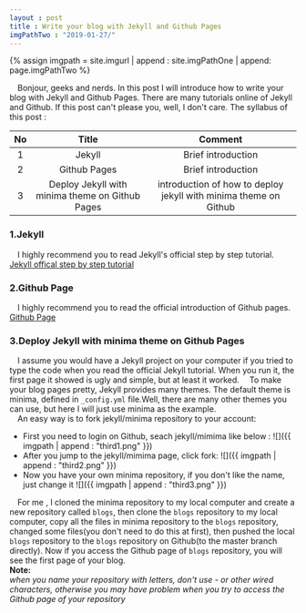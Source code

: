 ```yaml
---
layout : post
title : Write your blog with Jekyll and Github Pages
imgPathTwo : "2019-01-27/"
---
```

[//]: # (the path of images is /assets/images/2019-01-27, the first part /assets/images/ is defined in \_config.yml,
[//]: # the second part 2019-01-27/ is the date in the title of the post, for each post, this part is different ,so the
[//]: # images src path is {{imgpath | append : "name of the image" }} eg : {{ imgpath | append : "1.png"}} )
{% assign imgpath = site.imgurl | append : site.imgPathOne | append: page.imgPathTwo %}


&emsp;Bonjour, geeks and nerds. In this post I will introduce how to write your blog with Jekyll and Github Pages.
There are many tutorials online of Jekyll and Github. If this post can't please you, well, I don't care.
The syllabus of this post :<br/>

No | Title | Comment
:------: | :------: | :------:
1 | Jekyll | Brief introduction
2 | Github Pages | Brief introduction
3 | Deploy Jekyll with minima theme on Github Pages | introduction of how to deploy jekyll with minima theme on Github

### 1.Jekyll
&emsp;I highly recommend you to read Jekyll's official step by step tutorial.<br/>
[Jekyll offical step by step tutorial](https://jekyllrb.com/docs/step-by-step/01-setup/)<br/>

### 2.Github Page
&emsp;I highly recommend you to read the official introduction of Github pages.<br/>
[Github Page](https://pages.github.com/)

### 3.Deploy Jekyll with minima theme on Github Pages
&emsp;I assume you would have a Jekyll project on your computer if you tried to type the code when you
read the official Jekyll tutorial. When you run it, the first page it showed is ugly and simple, but
at least it worked.
&emsp;To make your blog pages pretty, Jekyll provides many themes. The default theme is minima, defined in `_config.yml` file.Well, there are many other themes you can use, but here I will just use minima as the example.<br/>
&emsp;An easy way is to fork jekyll/minima repository to your account:
- First you need to login on Github, seach jekyll/mimima like below :
![]({{ imgpath | append : "third1.png"  }})<br/>
- After you jump to the jekyll/mimima page, click fork:
![]({{ imgpath | append : "third2.png"  }})<br/>
- Now you have your own minima repository, if you don't like the name, just change it
![]({{ imgpath | append : "third3.png"  }})<br/>

&emsp;For me , I cloned the minima repository to my local computer and create a new repository called `blogs`,
then clone the `blogs` repository to my local computer, copy all the files in minima repository to the `blogs`
repository, changed some files(you don't need to do this at first), then pushed the local `blogs` repository
to the `blogs` repository on Github(to the master branch directly). Now if you access
the Github page of `blogs` repository, you will see the first page of your blog.<br/>
**Note:**<br/>
*when you name your repository with letters, don't use - or other wired characters, otherwise you may have problem when you try to access the Github page of your repository*
